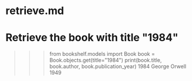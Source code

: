 # retrieve.md

# Retrieve the book with title "1984"
>>> from bookshelf.models import Book
>>> book = Book.objects.get(title="1984")
>>> print(book.title, book.author, book.publication_year)
1984 George Orwell 1949
